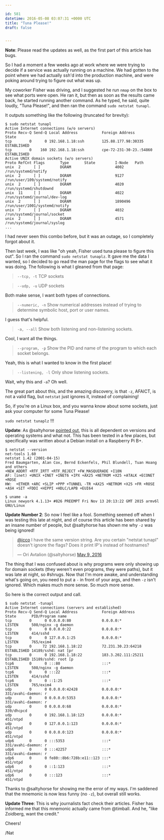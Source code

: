 ```yaml
---

id: 581
datetime: 2016-05-08 03:07:31 +0000 UTC
title: "Tuna Please!"
draft: false


---
```


**Note**: Please read the updates as well, as the first part of this article has bugs.

So I had a moment a few weeks ago at work where we were trying to decide if a service was actually running on a machine. We had gotten to the point where we had actually ssh'd into the production machine, and were poking around trying to figure out what was up.

My coworker Fisher was driving, and I suggested he run `nmap` on the box to see what ports were open. He ran it, but then as soon as the results came back, he started running another command. As he typed, he said, quite loudly, "Tuna Please!", and then ran the command `sudo netstat tunapl`.

It outputs something like the following (truncated for brevity):

```shell
$ sudo netstat tunapl
Active Internet connections (w/o servers)
Proto Recv-Q Send-Q Local Address           Foreign Address         State
tcp        0      0 192.168.1.18:ssh        125.88.177.98:30335     ESTABLISHED
tcp        0    160 192.168.1.18:ssh        cpe-72-231-30-23.:54860 ESTABLISHED
Active UNIX domain sockets (w/o servers)
Proto RefCnt Flags       Type       State         I-Node   Path
unix  2      [ ]         DGRAM                    4002     /run/systemd/notify
unix  2      [ ]         DGRAM                    9127     /run/user/109/systemd/notify
unix  2      [ ]         DGRAM                    4020     /run/systemd/shutdownd
unix  11     [ ]         DGRAM                    4022     /run/systemd/journal/dev-log
unix  2      [ ]         DGRAM                    1890496  /run/user/1001/systemd/notify
unix  7      [ ]         DGRAM                    4032     /run/systemd/journal/socket
unix  2      [ ]         DGRAM                    4571     /run/systemd/journal/syslog
...
```

I had never seen this combo before, but it was an outage, so I completely forgot about it. 

Then last week, I was like "oh yeah, Fisher used tuna please to figure this out". So I ran the command `sudo netstat tunaplz`. It gave me the data I wanted, so I decided to go read the man page for the flags to see what it was doing. The following is what I gleaned from that page:

 > `--tcp, -t` TCP sockets

 > `--udp, -u` UDP sockets

Both make sense, I want both types of connections.

 > `--numeric, -n` Show numerical addresses instead of trying to determine symbolic host, port or user names.

I guess that's helpful.

 > `-a, --all` Show both listening and non-listening sockets.

Cool, I want all the things.

 > `--program, -p` Show the PID and name of the program to which each socket belongs.

Yeah, this is what I wanted to know in the first place!

 > `--listening, -l` Only show listening sockets.

Wait, why this and `-a`? Oh well.

The great part about this, and the amazing discovery, is that `-z`, AFAICT, is not a valid flag, but `netstat` just ignores it, instead of complaining!

So, if you're on a Linux box, and you wanna know about some sockets, just ask your computer for some Tuna Please!

`sudo netstat tunaplz` !!!

**Update**: As @saltyhorse [pointed out](https://twitter.com/saltyhorse/status/729296565983121409), this is all dependent on versions and operating systems and what not. This has been tested in a few places, but specifically was written about a Debian install on a Raspberry Pi B+.

```shell
$ netstat --version
net-tools 1.60
netstat 1.42 (2001-04-15)
Fred Baumgarten, Alan Cox, Bernd Eckenfels, Phil Blundell, Tuan Hoang and others
+NEW_ADDRT +RTF_IRTT +RTF_REJECT +FW_MASQUERADE +I18N
AF: (inet) +UNIX +INET +INET6 +IPX +AX25 +NETROM +X25 +ATALK +ECONET +ROSE
HW:  +ETHER +ARC +SLIP +PPP +TUNNEL -TR +AX25 +NETROM +X25 +FR +ROSE +ASH +SIT +FDDI +HIPPI +HDLC/LAPB +EUI64

$ uname -a
Linux newyork 4.1.13+ #826 PREEMPT Fri Nov 13 20:13:22 GMT 2015 armv6l GNU/Linux
```


**Update Number 2**: So now I feel like a fool. Something seemed off when I was testing this late at night, and of course this article has been shared by an insane number of people, but @saltyhorse has shown me why `-z` was being ignored!

<blockquote class="twitter-tweet" data-conversation="none" data-lang="en"><p lang="en" dir="ltr"><a href="https://twitter.com/icco">@icco</a> I have the same version string. Are you certain &quot;netstat tunapl&quot; doesn&#39;t ignore the flags? Does it print IP&#39;s instead of hostnames?</p>&mdash; Ori Avtalion (@saltyhorse) <a href="https://twitter.com/saltyhorse/status/729570333762686976">May 9, 2016</a></blockquote>
<script async src="//platform.twitter.com/widgets.js" charset="utf-8"></script>

The thing that I was confused about is why programs were only showing up for domain sockets (they weren't even programs, they were paths), but it was late at night, so #shrugs. Now that I'm more awake, and understanding what's going on, you need to put a `-` in front of your args, and then `-z` isn't ignored. Which makes much more sense. So much more sense.

So here is the correct output and call.

```shell
$ sudo netstat -tunapl
Active Internet connections (servers and established)
Proto Recv-Q Send-Q Local Address           Foreign Address         State       PID/Program name
tcp        0      0 0.0.0.0:80              0.0.0.0:*               LISTEN      508/nginx -g daemon
tcp        0      0 0.0.0.0:22              0.0.0.0:*               LISTEN      414/sshd
tcp        0      0 127.0.0.1:25            0.0.0.0:*               LISTEN      765/exim4
tcp        0     72 192.168.1.18:22         72.231.30.23:64218      ESTABLISHED 14189/sshd: nat [pr
tcp        0      0 192.168.1.18:22         183.3.202.111:25211     ESTABLISHED 15189/sshd: root [p
tcp6       0      0 :::80                   :::*                    LISTEN      508/nginx -g daemon
tcp6       0      0 :::22                   :::*                    LISTEN      414/sshd
tcp6       0      0 ::1:25                  :::*                    LISTEN      765/exim4
udp        0      0 0.0.0.0:42428           0.0.0.0:*                           331/avahi-daemon: r
udp        0      0 0.0.0.0:5353            0.0.0.0:*                           331/avahi-daemon: r
udp        0      0 0.0.0.0:68              0.0.0.0:*                           339/dhcpcd
udp        0      0 192.168.1.18:123        0.0.0.0:*                           451/ntpd
udp        0      0 127.0.0.1:123           0.0.0.0:*                           451/ntpd
udp        0      0 0.0.0.0:123             0.0.0.0:*                           451/ntpd
udp6       0      0 :::5353                 :::*                                331/avahi-daemon: r
udp6       0      0 :::42257                :::*                                331/avahi-daemon: r
udp6       0      0 fe80::8b6:728b:e11::123 :::*                                451/ntpd
udp6       0      0 ::1:123                 :::*                                451/ntpd
udp6       0      0 :::123                  :::*                                451/ntpd
```

Thanks to @saltyhorse for showing me the error of my ways. I'm saddened that the mnemonic is now less funny (no `-z`), but overall still works.

**Update Three**: This is why journalists fact check their articles. Fisher has informed me that this mnemonic actually came from @timball. And he, "like Zoidberg, want the credit."

Cheers!

/Nat


